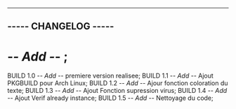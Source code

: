 ---------------------------------------------
-----             CHANGELOG             -----
---------------------------------------------

#  -*- Add -*-  ;


BUILD 1.0
-*- Add -*- premiere version realisee;
BUILD 1.1
-*- Add -*- Ajout PKGBUILD pour Arch Linux;
BUILD 1.2
-*- Add -*- Ajour fonction coloration du texte;
BUILD 1.3
-*- Add -*- Ajout Fonction supression virus;
BUILD 1.4
-*- Add -*- Ajout Verif already instance;
BUILD 1.5
-*- Add -*- Nettoyage du code;
